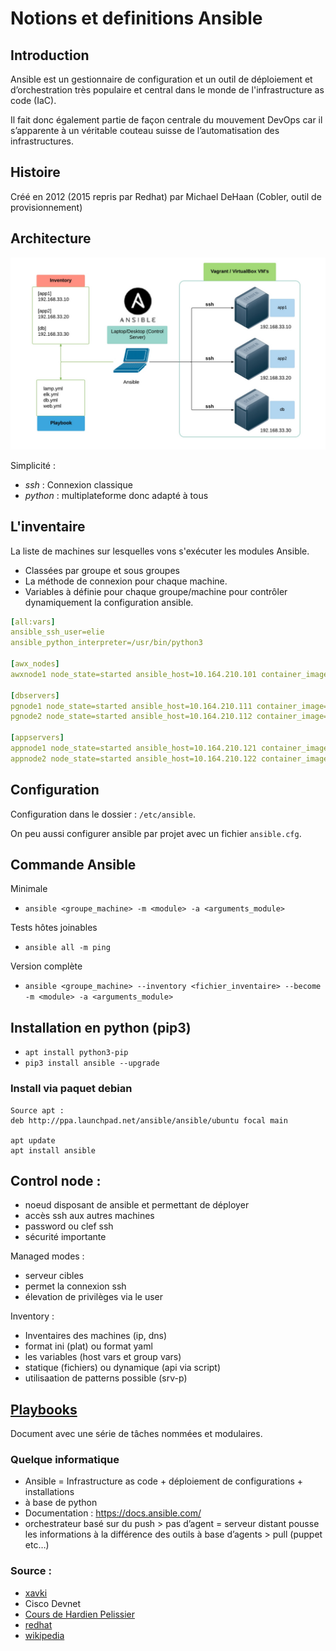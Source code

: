 # Notions et definitions Ansible

## Introduction

Ansible est un gestionnaire de configuration et un outil de déploiement et d’orchestration très populaire et central dans le monde de l'infrastructure as code (IaC).

Il fait donc également partie de façon centrale du mouvement DevOps car il s’apparente à un véritable couteau suisse de l’automatisation des infrastructures.


## Histoire

 Créé en 2012 (2015 repris par Redhat) par Michael DeHaan (Cobler, outil de provisionnement)

## Architecture

![architectureAnsible](images/ansible_overview.jpg)

Simplicité :

- *ssh* : Connexion classique
- *python* : multiplateforme donc adapté à tous

## L'inventaire

La liste de machines sur lesquelles vons s'exécuter les modules Ansible.

- Classées par groupe et sous groupes
- La méthode de connexion pour chaque machine.
- Variables à définie pour chaque groupe/machine pour contrôler dynamiquement la configuration ansible.

```yaml
[all:vars]
ansible_ssh_user=elie
ansible_python_interpreter=/usr/bin/python3

[awx_nodes]
awxnode1 node_state=started ansible_host=10.164.210.101 container_image=centos_ansible_20190901

[dbservers]
pgnode1 node_state=started ansible_host=10.164.210.111 container_image=centos_ansible_20190901
pgnode2 node_state=started ansible_host=10.164.210.112 container_image=centos_ansible_20190901

[appservers]
appnode1 node_state=started ansible_host=10.164.210.121 container_image=centos_ansible_20190901
appnode2 node_state=started ansible_host=10.164.210.122 container_image=centos_ansible_20190901
```

## Configuration

Configuration dans le dossier : `/etc/ansible`.

On peu aussi configurer ansible par projet avec un fichier `ansible.cfg`.
 
 ## Commande Ansible

Minimale

 - `ansible <groupe_machine> -m <module> -a <arguments_module>`

Tests hôtes joinables

- `ansible all -m ping`

Version complète

- `ansible <groupe_machine> --inventory <fichier_inventaire> --become -m <module> -a <arguments_module>`

## Installation en python (pip3)


- `apt install python3-pip`
- `pip3 install ansible --upgrade`

### Install via paquet debian 

```
Source apt :
deb http://ppa.launchpad.net/ansible/ansible/ubuntu focal main

apt update
apt install ansible
```


## Control node :

-  noeud disposant de ansible et permettant de déployer
-  accès ssh aux autres machines
-  password ou clef ssh
-  sécurité importante

Managed modes :

- serveur cibles
- permet la connexion ssh
- élevation de privilèges via le user
  
Inventory :

- Inventaires des machines (ip, dns)
- format ini (plat) ou format yaml
- les variables (host vars et group vars)
- statique (fichiers) ou dynamique (api via script)
- utilisaation de patterns possible (srv-p)


## [Playbooks](playbooks.md)
 
Document avec une série de tâches nommées et modulaires.


### Quelque informatique

- Ansible = Infrastructure as code + déploiement de configurations + installations
- à base de python
- Documentation : https://docs.ansible.com/
- orchestrateur basé sur du push > pas d’agent = serveur distant pousse les informations à la différence des outils à base d’agents > pull (puppet etc…)



### Source :

- [xavki](https://www.youtube.com/watch?v=tirjpYSMkkM&list=PLn6POgpklwWoCpLKOSw3mXCqbRocnhrh-&index=4)
- Cisco Devnet
- [Cours de Hardien Pelissier](https://cours.hadrienpelissier.fr/01-ansible/cours1/)
- [redhat](https://www.redhat.com/fr/topics/automation/learning-ansible-tutorial)
- [wikipedia](https://fr.wikipedia.org/wiki/Provisionnement)
